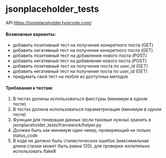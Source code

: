 # jsonplaceholder_tests
API https://jsonplaceholder.typicode.com/

#### Возможные варианты:
- добавить позитивный тест на получение конкретного поста (GET)
- добавить негативный тест на получение конкретного поста (GET)
- добавить позитивный тест на добавление нового поста (POST)
- добавить негативный тест на добавление нового поста (POST)
- добавить позитивный тест на получение поста по user_id (GET)
- добавить негативный тест на получение поста по user_id (GET)
- придумать свой тест на любой из доступных методов

#### Требования к тестам:
1. В тестах должны использоваться фикстуры (минимум в одном тесте)
2. В тестах должна использоваться параметризация (минимум в одном тесте)
3. Функции для генерации данных (если таковые нужны) хранить в jsonplaceholder_tests/framework/helper.py
4. Должен быть как минимум один чекер, проверяющий не только status_code
5. В коде не должно быть стилистических ошибок (максимальная длина строки может быть равна 120), для проверки желательно использовать flake8
